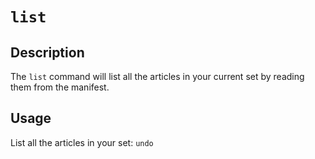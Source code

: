 # `list`

## Description
The `list` command will list all the articles in your current set by reading them from the manifest.

## Usage
List all the articles in your set: `undo`